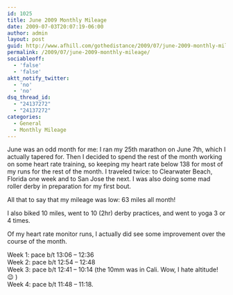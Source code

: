```yaml
---
id: 1025
title: June 2009 Monthly Mileage
date: 2009-07-03T20:07:19-06:00
author: admin
layout: post
guid: http://www.afhill.com/gothedistance/2009/07/june-2009-monthly-mileage/
permalink: /2009/07/june-2009-monthly-mileage/
sociableoff:
  - 'false'
  - 'false'
aktt_notify_twitter:
  - 'no'
  - 'no'
dsq_thread_id:
  - "24137272"
  - "24137272"
categories:
  - General
  - Monthly Mileage
---
```

June was an odd month for me: I ran my 25th marathon on June 7th, which I actually tapered for. Then I decided to spend the rest of the month working on some heart rate training, so keeping my heart rate below 138 for most of my runs for the rest of the month. I traveled twice: to Clearwater Beach, Florida one week and to San Jose the next. I was also doing some mad roller derby in preparation for my first bout.

All that to say that my mileage was low: 63 miles all month!

I also biked 10 miles, went to 10 (2hr) derby practices, and went to yoga 3 or 4 times.

Of my heart rate monitor runs, I actually did see some improvement over the course of the month.

Week 1: pace b/t 13:06 &#8211; 12:36  
Week 2: pace b/t 12:54 &#8211; 12:48  
Week 3: pace b/t 12:41 &#8211; 10:14 (the 10mm was in Cali. Wow, I hate altitude! 😉 )  
Week 4: pace b/t 11:48 &#8211; 11:18.